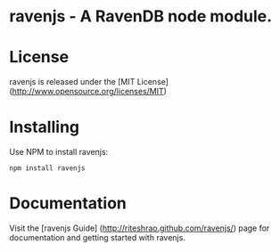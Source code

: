 ravenjs - A RavenDB node module.
=======

License
=======
ravenjs is released under the [MIT License] (http://www.opensource.org/licenses/MIT)

Installing
==========

Use NPM to install ravenjs:

`npm install ravenjs`

Documentation
=============
Visit the [ravenjs Guide] (http://riteshrao.github.com/ravenjs/) page for documentation and getting started with ravenjs.